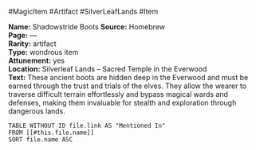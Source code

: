 #MagicItem #Artifact #SilverLeafLands #Item 

**Name:** Shadowstride Boots
**Source:** Homebrew  
**Page:** —  
**Rarity:** artifact  
**Type:** wondrous item  
**Attunement:** yes  
**Location:** Silverleaf Lands – Sacred Temple in the Everwood  
**Text:**  These ancient boots are hidden deep in the Everwood and must be earned through the trust and trials of the elves. They allow the wearer to traverse difficult terrain effortlessly and bypass magical wards and defenses, making them invaluable for stealth and exploration through dangerous lands.
```dataview
TABLE WITHOUT ID file.link AS "Mentioned In"
FROM [[#this.file.name]]
SORT file.name ASC
```